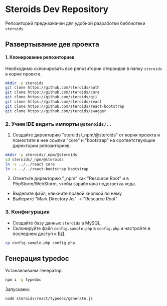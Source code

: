 # Steroids Dev Repository

Репозиторий предназначен для удобной разработки библиотеки `steroids`.


## Развертывание дев проекта

#### 1. Клонирование репозиториев

Необходимо склонировать все репозитории стероидов в папку `steroids` в корне проекта.

```bash
mkdir -p steroids
git clone https://github.com/steroids/auth
git clone https://github.com/steroids/core
git clone https://github.com/steroids/gii
git clone https://github.com/steroids/react
git clone https://github.com/steroids/react-bootstrap
git clone https://github.com/steroids/swagger
```

### 2. Учим IDE видить импорты `@steroids/..`

1. Создайте директорию "steroids/_npm/@steroids" от корня проекта и поместите в нее ссылки "core" и "bootstrap" на соответствующие директории репозиториев.

```bash
mkdir -p steroids/_npm/@steroids
cd steroids/_npm/@steroids
ln -s ../../react core
ln -s ../../react-bootstrap bootstrap
```

2. Отметьте директорию "_npm" как "Resource Root" и в PhpStorm/WebStorm, чтобы заработала подстветка кода.

- Выделите файл, кликните правой кнопкой по нему
- Выберите "Mark Directory As" -> "Resource Root"

### 3. Конфигурация

- Создайте базу данных `steroids` в MySQL.
- Склонируйте файл `config.sample.php` в `config.php` и настройте в последнем доступ к БД.

```bash
cp config.sample.php config.php
```


## Генерация typedoc

Устанавливаем генератор:

```bash
npm i -g typedoc
```

Запускаем:

```sh
node steroids/react/typedoc/generate.js
```

